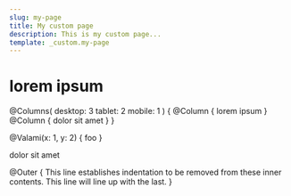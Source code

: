 ```yaml
---
slug: my-page
title: My custom page
description: This is my custom page... 
template: _custom.my-page
---
```



# lorem ipsum


@Columns(
    desktop: 3 
    tablet: 2
    mobile: 1
) {
  @Column {
      lorem ipsum
  }
  @Column {
      dolor sit amet
  }
}

@Valami(x: 1, y: 2) {
    foo
}

dolor sit amet

@Outer {
    This line establishes indentation to be removed from these inner contents.
    This line will line up with the last.
}
